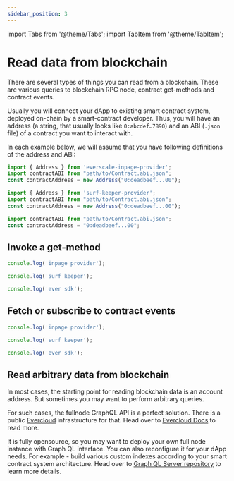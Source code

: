 ```yaml
---
sidebar_position: 3
---
```


import Tabs from '@theme/Tabs';
import TabItem from '@theme/TabItem';

# Read data from blockchain

There are several types of things you can read from a blockchain. These are various queries to blockchain RPC node, contract get-methods and contract events.

Usually you will connect your dApp to existing smart contract system, deployed on-chain by a smart-contract developer. Thus, you will have an address (a string, that usually looks like `0:abcdef…7890`) and an ABI (`.json` file) of a contract you want to interact with.

In each example below, we will assume that you have following definitions of the address and ABI:

<Tabs>
  <TabItem value="inp-prov" label="everscale-inpage-provider">

  ```typescript
  import { Address } from 'everscale-inpage-provider';
  import contractABI from "path/to/Contract.abi.json";
  const contractAddress = new Address("0:deadbeef...00");
  ```
  </TabItem>

  <TabItem value="surf-keeper" label="surf-keeper-provider">

  ```typescript
  import { Address } from 'surf-keeper-provider';
  import contractABI from "path/to/Contract.abi.json";
  const contractAddress = new Address("0:deadbeef...00");
  ```
  </TabItem>

  <TabItem value="ever-sdk" label="ever-sdk-js">

  ```typescript
  import contractABI from "path/to/Contract.abi.json";
  const contractAddress = "0:deadbeef...00";
  ```
  </TabItem>
</Tabs>


## Invoke a get-method

<Tabs>
  <TabItem value="inp-prov" label="everscale-inpage-provider">

  ```typescript
  console.log('inpage provider');
  ```
  </TabItem>

  <TabItem value="surf-keeper" label="surf-keeper-provider">

  ```typescript
  console.log('surf keeper');
  ```
  </TabItem>

  <TabItem value="ever-sdk" label="ever-sdk-js">

  ```typescript
  console.log('ever sdk');
  ```
  </TabItem>
</Tabs>

## Fetch or subscribe to contract events

<Tabs>
  <TabItem value="inp-prov" label="everscale-inpage-provider">

  ```typescript
  console.log('inpage provider');
  ```
  </TabItem>

  <TabItem value="surf-keeper" label="surf-keeper-provider">

  ```typescript
  console.log('surf keeper');
  ```
  </TabItem>

  <TabItem value="ever-sdk" label="ever-sdk-js">

  ```typescript
  console.log('ever sdk');
  ```
  </TabItem>
</Tabs>


## Read arbitrary data from blockchain

In most cases, the starting point for reading blockchain data is an account address. But sometimes you may want to perform arbitrary queries.

For such cases, the fullnode GraphQL API is a perfect solution. There is a public [Evercloud](https://evercloud.dev/) infrastructure for that. Head over to [Evercloud Docs](https://docs.evercloud.dev/) to read more.

It is fully opensource, so you may want to deploy your own full node instance with Graph QL interface. You can also reconfigure it for your dApp needs. For example - build various custom indexes according to your smart contract system architecture. Head over to [Graph QL Server repository](https://github.com/tonlabs/ton-q-server) to learn more details.